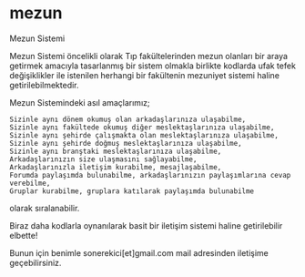 # mezun
Mezun Sistemi

Mezun Sistemi öncelikli olarak Tıp fakültelerinden mezun olanları bir araya getirmek 
amacıyla tasarlanmış bir sistem olmakla birlikte kodlarda ufak tefek değişiklikler ile
istenilen herhangi bir fakültenin mezuniyet sistemi haline getirilebilmektedir.

Mezun Sistemindeki asıl amaçlarımız;

	Sizinle aynı dönem okumuş olan arkadaşlarınıza ulaşabilme,
	Sizinle aynı fakültede okumuş diğer meslektaşlarınıza ulaşabilme,
	Sizinle aynı şehirde çalışmakta olan meslektaşlarınıza ulaşabilme,
	Sizinle aynı şehirde doğmuş meslektaşlarınıza ulaşabilme,
	Sizinle aynı branştaki meslektaşlarınıza ulaşabilme,
	Arkadaşlarınızın size ulaşmasını sağlayabilme,
	Arkadaşlarınızla iletişim kurabilme, mesajlaşabilme,
	Forumda paylaşımda bulunabilme, arkadaşlarınızın paylaşımlarına cevap verebilme,
	Gruplar kurabilme, gruplara katılarak paylaşımda bulunabilme
	
olarak sıralanabilir.

Biraz daha kodlarla oynanılarak basit bir iletişim sistemi haline getirilebilir elbette!

Bunun için benimle sonerekici[et]gmail.com mail adresinden iletişime geçebilirsiniz.
